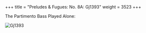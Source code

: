 +++
title = "Preludes & Fugues: No. 8A: Gj1393"
weight = 3523
+++

The Partimento Bass Played Alone:

![Gj1393](/img/19FenBk5.jpg)
